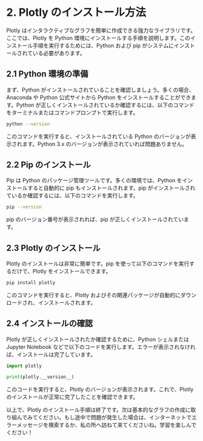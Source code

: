 # 2. Plotly のインストール方法

Plotly はインタラクティブなグラフを簡単に作成できる強力なライブラリです。ここでは、Plotly を Python 環境にインストールする手順を説明します。このインストール手順を実行するためには、Python および pip がシステムにインストールされている必要があります。

## 2.1 Python 環境の準備

まず、Python がインストールされていることを確認しましょう。多くの場合、Anaconda や Python 公式サイトから Python をインストールすることができます。Python が正しくインストールされているか確認するには、以下のコマンドをターミナルまたはコマンドプロンプトで実行します。

```bash
python --version
```

このコマンドを実行すると、インストールされている Python のバージョンが表示されます。Python 3.x のバージョンが表示されていれば問題ありません。

## 2.2 Pip のインストール

Pip は Python のパッケージ管理ツールです。多くの環境では、Python をインストールすると自動的に pip もインストールされます。pip がインストールされているか確認するには、以下のコマンドを実行します。

```bash
pip --version
```

pip のバージョン番号が表示されれば、pip が正しくインストールされています。

## 2.3 Plotly のインストール

Plotly のインストールは非常に簡単です。pip を使って以下のコマンドを実行するだけで、Plotly をインストールできます。

```bash
pip install plotly
```

このコマンドを実行すると、Plotly およびその関連パッケージが自動的にダウンロードされ、インストールされます。

## 2.4 インストールの確認

Plotly が正しくインストールされたか確認するために、Python シェルまたは Jupyter Notebook などで以下のコードを実行します。エラーが表示されなければ、インストールは完了しています。

```python
import plotly

print(plotly.__version__)
```

このコードを実行すると、Plotly のバージョンが表示されます。これで、Plotly のインストールが正常に完了したことを確認できます。

以上で、Plotly のインストール手順は終了です。次は基本的なグラフの作成に取り組んでみてください。もし途中で問題が発生した場合は、インターネットでエラーメッセージを検索するか、私の所へ訪ねて来てくださいね。学習を楽しんでください！
